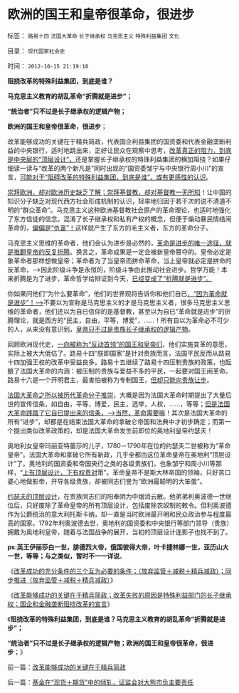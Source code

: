 # 欧洲的国王和皇帝很革命，很进步

标签： `路易十四` `法国大革命` `长子继承权` `马克思主义` `特殊利益集团` `文化` 

目录： `现代国家社会史`

时间： `2012-10-15 21:19:10`

**阻挠改革的特殊利益集团，到底是谁？**

**马克思主义教育的胡乱革命“折腾就是进步”；**

**“统治者”只不过是长子继承权的逻辑产物；**

**欧洲的国王和皇帝很革命，很进步**；

改革能够成功的关键在于精兵简政，代表国企利益集团的国资委和代表金融垄断利益的中央银行，适时地跳出来，正好让民众在观察中思考，[改革真正的阻力，到底是中央层的“顶层设计”，](../../../2012/4/1/封建制度不是顶层设计的结果，中世纪德国是人民共和国.md)还是掌握长子继承权的特珠利益集团的横加阻挠？如果仔细读一读与“改革的两个新凡是”同时出现的“国资委邹宁与中央银行周小川”的宣言，[可能对于“阻碍改革的特殊利益集团，到底是谁”，或有更感性的认识](../../../2009/8/11/改革攻坚的雷区，坚在那里？危险在那里？.md)。

[崇拜欧洲，却对欧洲历史缺乏了解；崇拜基督教，却对基督教一无所知](../../../2012/10/5/革命！多少罪恶以自由为名！.md)！让中国的知识分子缺乏对现代西方社会形成机制的认识，轻率地归因于若干次的说不清道不明的“群众革命”。马克思主义这种欧洲基督教社会原产的革命理论，也适时地强化了东方信徒的信念。混淆了长子继承权和私有产权的概念，但便于煽动暴民情结闹革命的，[偏偏是“仇富”！](../../../2009/8/26/仇富的社会没有前途.md)这样就产生了东方的毛主义者，东方的革命分子。

马克思主义思维的革命者，他们会认为进步是必然的，[革命是进步的唯一途径，就是推翻皇帝的反复折腾](../../../2012/6/19/乱糟糟的大革命里，小民百姓总是成为替罪羊！.md)。换言之，革命成果是一定会被新皇帝篡夺的。皇帝必定是象革命者那样想做皇帝；革命者为了当皇帝而拼命革命，当上皇帝就必定是拼命的反革命，——>因此阶级斗争是永恒的，阶级斗争由此推动社会进步。哲学万能！本来折腾是为了进步，革命哲学给辩证到今天，[已经变成了“折腾就是进步”。](../../../2009/2/9/黄宗羲定律“老百姓尽量别折腾”.md)

你如果问他们“为什么要革命”，他们的世界观将告诉你和他们自已[，“因为革命就是进步”！——>](../../../2012/6/12/民主集中制政体里谁是统治者？.md)不要以为宣称是马克思主义的才是马克思主义者，很多马克思主义思维的革命者，他们还以为自已信仰的是基督教，甚至以为自已“革命就是进步”的折腾理论，就是西方的“民主，自由，平等，博爱”，……！所有自以为革命必不可少的人，从来没有意识到，[皇帝只不过是贵族长子继承权的逻辑产物](../../../2011/12/6/道德经济学复制中世纪（皇帝＋贫民）政治模式.md)。

回顾欧洲现代史，[一向被称为“反动首领”的国王和皇帝们](../../../2010/8/19/首倡人人生而平等的罗马法学家的悲惨结局.md)，他们实施变革的意愿，实际上被大大低估了。路易十四“朕即国家”是针对贵族而言，法国平民反而从路易十四加强王权的改革中受益良多。路易十五继续了路易十四压制贵族的政策，也酝酿了法国大革命的内涵：被压制的贵族与爱益不多的平民，一起要对国王闹革命。路易十六是一个开明君主，最害怕被称为专制国王，[但却只能向贵族让步](../../../2009/5/8/妖魔化敌视与铁板一块.md)。

[法国大革命之所以被历代革命分子推崇](../../../2012/6/14/法国大革命，文化大革命，民主大革命，信仰大革命.md)，大概是因为法国大革命时期提出了大量后世的宣传信条，如自由，平等，博爱，民主，选举，人权，……，等等；[但是法国大革命践踏了它自已提出来的信条，——>当然，革命需要嘛](../../../2012/10/5/革命！多少罪恶以自由为名！.md)！其次是法国大革命的所有“进步”，却都是在结束法国大革命的拿破仑帝国和法典中才初步确定；而第一个提出类似改革政策的，却是法国大革命发生前即位的奥地利皇帝约瑟夫！

奥地利女皇帝玛丽亚特蕾莎的儿子，1780－1790年在位的约瑟夫二世被称为“革命皇帝”。法国大革命和拿破仑所有新政，几乎全都由这位革命皇帝在奥地利“顶层设计”了。奥地利的国资委和帝国央行之类的各级贵族们，也象邹宁和周小川等那样，“[上有顶层设计，下有权贵对](../../../2009/7/21/科斯定理之中国定律和科学的发展观.md)策”。革命皇帝不是斯大林帝国的领袖，只好苦口婆心地做影帝，开导各级贵族，却被同志们誉为“欧洲最聪明的大笨蛋”。

[约瑟夫的顶层设计](../../../2012/2/2/民粹冲击波！革命压力对于民主进程是南辕北辙.md)，在贵族同志们的阳奉阴为中烟消云散。他弟弟利奥波德一世继位后，只好废除了革命皇帝的所有顶层设计，包括废除农奴制的敕令。但利奥波德作为公爵统治的意大利托斯卡纳，却一直是当时欧洲最开明和民众政治参与程度最高的国家。1792年利奥波德去世，奥地利的国资委和中央银行等部门领导（贵族）拥戴为奥地利皇帝，随着与法国战争的展开，当初的顶层设计连影子也找不到了。

**ps:英王伊丽莎白一世，腓德烈大帝，俄国彼得大帝，叶卡捷林娜一世，亚历山大一世，等等；与之类似，暂时不一一详说**。

《[改革成功的充分条件的三个互为必要的条件；（放弃监管＋减税＋精兵减政）；同步推进（放弃监管＋减税＋精兵减政）](../../../2012/10/15/（放弃监管＋减税＋精兵减政）互为必要条件.md)》

《[改革能够成功的关键在于精兵简政；改革失败的原因是特殊利益部门的长子继承权；国企和金融垄断阻挠改革的宣言](../../../2012/10/15/改革能够成功的关键在于精兵简政.md)》

《**阻挠改革的特殊利益集团，到底是谁？马克思主义教育的胡乱革命“折腾就是进步”；**

**“统治者”只不过是长子继承权的逻辑产物；欧洲的国王和皇帝很革命，很进步**；》



前一篇：[改革能够成功的关键在于精兵简政](../../../2012/10/15/改革能够成功的关键在于精兵简政.md)

后一篇：[基金在“现货＋期货”中的倾轧，证监会对大熊市负主要责任](../../../2012/10/15/基金在“现货＋期货”中的倾轧，证监会对大熊市负主要责任.md)